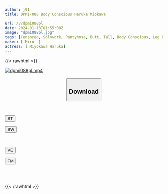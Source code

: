 ```yaml
---
author: j91
title: DPMI-088 Body Conscious Haruka Miokawa

url: /v/dpmi088pl
date: 2024-01-13T01:55:00Z
image: "dpmi088pl.jpg"
tags: [Censored, Solowork, Pantyhose, Butt, Tall, Body Conscious, Leg Fetish	]
maker: [ Miru  ]
actress: [ Miyokawa Haruka]
---
```



{{< rawhtml >}}

<div class="video" data-videoid="vP7Zao8MDyfjak">
    <a href="javascript:;">
        <img src="/v/dpmi088pl/dpmi088pl.jpg" width="WIDTH" height="HEIGHT" alt="dpmi088pl.mp4" loading="lazy">
    </a>
</div>

<script type="text/javascript" src="https://j91.asia/asset/on-demand-st.js"></script>

<br>
  <link rel="stylesheet" href="https://j91.asia/asset/bs5.css">
  
  <center>
  <button class="btn btn-primary" type="button" data-bs-toggle="collapse" data-bs-target=".multi-collapse" aria-expanded="false" aria-controls="multiCollapseExample1 multiCollapseExample2"><h2>Download</h2></button></center>
</p>
<div class="row">
  <div class="col">
    <div class="collapse multi-collapse" id="multiCollapseExample1">
      <div class="card card-body">
	      	      <br>
<div class="buttons">  
<p><a href="https://streamtape.to/v/vP7Zao8MDyfjak" target="_blank"><button class="btn-hover color-3"><i class="fa fa-download"></i> ST</button></a></p>
<p><a href="https://flaswish.com/wjgj0yxeh2tx" target="_blank"><button class="btn-hover color-2"><i class="fa fa-download"></i> SW</button></a></p></div>
    </div>
  </div>
</div>
  <div class="col">
    <div class="collapse multi-collapse" id="multiCollapseExample2">
      <div class="card card-body">
	      <br>
<div class="buttons">
<p><a href="javascript:;" target="_blank"><button class="btn-hover color-9"><i class="fa fa-download"></i> VE</button></a></p>
<p><a href="javascript:;" target="_blank"><button class="btn-hover color-8"><i class="fa fa-download"></i> FM</button></a></p></div>
<br><br>
      </div>
    </div>
  </div>
</div>

{{< /rawhtml >}}